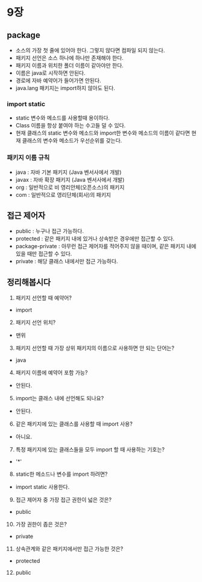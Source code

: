 # 9장 

## package
- 소스의 가장 첫 줄에 있어야 한다. 그렇지 않다면 컴파일 되지 않는다.
- 패키지 선언은 소스 하나에 하나만 존재해야 한다.
- 패키지 이름과 위치한 폴더 이름이 같아야만 한다.
- 이름은 java로 시작하면 안된다.
- 경로에 자바 예약어가 들어가면 안된다.
- java.lang 패키지는 import하지 않아도 된다.

### import static
- static 변수와 메소드를 사용할때 용이하다.
- Class 이름을 항상 붙여야 하는 수고들 덜 수 있다.
- 현재 클래스의 static 변수와 메소드와 import한 변수와 메소드의 이름이 같다면 현재 클래스의 변수와 메소드가 우선순위를 갖는다.


### 패키지 이름 규칙
- java : 자바 기본 패키지 (Java 벤서사에서 개발)
- javax : 자바 확장 패키지 (Java 벤서사에서 개발)
- org : 일반적으로 비 영리안체(오픈소스)의 패키지
- com : 일반적으로 영리단체(회사)의 패키지

## 접근 제어자
- public : 누구나 접근 가능하다.
- protected : 같은 패키지 내에 있거나 상속받은 경우에만 접근할 수 있다.
- package-private : 아무런 접근 제어자를 적어주지 않을 때이며, 같은 패키지 내에 있을 때만 접근할 수 있다.
- private : 해당 클래스 내에서만 접근 가능하다.

## 정리해봅시다
1. 패키지 선언할 때 예약어?
- import
2. 패키지 선언 위치?
- 맨위
3. 패키지 선언할 때 가장 상위 패키지의 이름으로 사용하면 안 되는 단어는?
- java
4. 패키지 이름에 예약어 포함 가능?
- 안된다.
5. import는 클래스 내에 선언해도 되나요?
- 안된다.
6. 같은 패키지에 있는 클래스를 사용할 때 import 사용?
- 아니요.
7. 특정 패키지에 있는 클래스들을 모두 import 할 때 사용하는 기호는?
- '*'
8. static한 메소드나 변수를 import 하려면?
- import static 사용한다.
9. 접근 제어자 중 가장 접근 권한이 넓은 것은?
- public
10. 가장 권한이 좁은 것은?
- private
11. 상속관계와 같은 패키지에서만 접근 가능한 것은?
- protected
12. public
